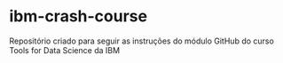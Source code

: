 # ibm-crash-course
Repositório criado para seguir as instruções do módulo GitHub do curso Tools for Data Science da IBM
